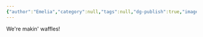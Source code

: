 ```yaml
---
{"author":"Emelia","category":null,"tags":null,"dg-publish":true,"image":"https://modernfarmer.com/wp-content/uploads/2014/12/shrekfeature.jpg","permalink":"/case-studies/about-the-case-studies/","dgPassFrontmatter":true}
---
```


We're makin' waffles!